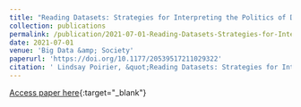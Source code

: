 ```yaml
---
title: "Reading Datasets: Strategies for Interpreting the Politics of Data Signification"
collection: publications
permalink: /publication/2021-07-01-Reading-Datasets-Strategies-for-Interpreting-the-Politics-of-Data-Signification
date: 2021-07-01
venue: 'Big Data &amp; Society'
paperurl: 'https://doi.org/10.1177/20539517211029322'
citation: ' Lindsay Poirier, &quot;Reading Datasets: Strategies for Interpreting the Politics of Data Signification.&quot; Big Data &amp;amp; Society, 2021.'
---
```

[Access paper here](https://doi.org/10.1177/20539517211029322){:target="_blank"}
